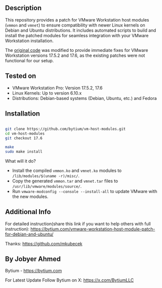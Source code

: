 ## Description

This repository provides a patch for VMware Workstation host modules (`vmmon` and `vmnet`) to ensure compatibility with newer Linux kernels on Debian and Ubuntu distributions. It includes automated scripts to build and install the patched modules for seamless integration with your VMware Workstation installation.

The [original code](https://github.com/mkubecek/vmware-host-modules) was modified to provide immediate fixes for VMware Workstation versions 17.5.2 and 17.6, as the existing patches were not functional for our setup.

## Tested on

- VMware Workstation Pro: Version 17.5.2, 17.6
- Linux Kernels: Up to version 6.10.x
- Distributions: Debian-based systems (Debian, Ubuntu, etc.) and Fedora

## Installation
```bash

git clone https://github.com/bytium/vm-host-modules.git
cd vm-host-modules
git checkout 17.6

make
sudo make install
```

What will it do?

- Install the compiled `vmmon.ko` and `vmnet.ko` modules to `/lib/modules/$(uname -r)/misc/`.
- Copy the generated `vmmon.tar` and `vmnet.tar` files to `/usr/lib/vmware/modules/source/`.
- Run `vmware-modconfig --console --install-all` to update VMware with the new modules.


## Additional Info
For detailed instruction(share this link if you want to help others with full instruction): https://bytium.com/vmware-workstation-host-module-patch-for-debian-and-ubuntu/

Thanks: https://github.com/mkubecek 

## By Jobyer Ahmed
Bytium - https://bytium.com

For Latest Update Follow Bytium on X: https://x.com/BytiumLLC
